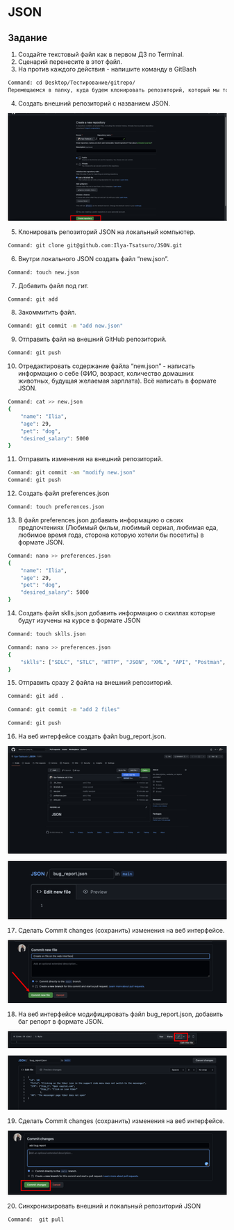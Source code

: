 # JSON

## Задание 
 1. Создайте текстовый файл как в первом ДЗ по Terminal.
 2. Сценарий перенесите в этот файл.
 3. На против каждого действия - напишите команду в GitBash
```bash
Command: cd Desktop/Тестирование/gitrepo/
Перемещаемся в папку, куда будем клонировать репозиторий, который мы только что создали.
```

4. Создать внешний репозиторий c названием JSON.

![](https://github.com/Ilya-Tsatsuro/Screenshot/blob/main/Create_repo.png?raw=true)

5. Клонировать репозиторий JSON на локальный компьютер.
```bash
Command: git clone git@github.com:Ilya-Tsatsuro/JSON.git    
```

6. Внутри локального JSON создать файл “new.json”.
```bash 
Command: touch new.json
```
7. Добавить файл под гит.
```bash
Command: git add 
```
8. Закоммитить файл.
```bash
Command: git commit -m "add new.json"  
```
9. Отправить файл на внешний GitHub репозиторий.
```bash
Command: git push
```
10. Отредактировать содержание файла “new.json” - написать информацию о себе (ФИО, возраст, количество домашних животных, будущая желаемая зарплата). Всё написать в формате JSON.
```bash
Command: cat >> new.json
{
    "name": "Ilia",
    "age": 29,
    "pet": "dog",
    "desired_salary": 5000
}
```
11. Отправить изменения на внешний репозиторий.
```bash
Command: git commit -am "modify new.json"
Command: git push
```
12. Создать файл preferences.json
```bash 
Command: touch preferences.json
```
13. В файл preferences.json добавить информацию о своих предпочтениях (Любимый фильм, любимый сериал, любимая еда, любимое время года, сторона которую хотели бы посетить) в формате JSON.
```bash
Command: nano >> preferences.json
{
    "name": "Ilia",
    "age": 29,
    "pet": "dog",
    "desired_salary": 5000
}
```
14. Создать файл sklls.json добавить информацию о скиллах которые будут изучены на курсе в формате JSON
```bash 
Command: touch sklls.json
```
```bash
Command: nano >> preferences.json
{
    "sklls": ["SDLC", "STLC", "HTTP", "JSON", "XML", "API", "Postman", "Charles", "Fiddler", "DevTools", "VPN", "SQL", "Redis"]
}
```
15. Отправить сразу 2 файла на внешний репозиторий.
 ```bash 
Command: git add .
```
 ```bash 
Command: git commit -m "add 2 files"
```
 ```bash 
Command: git push
```
16. На веб интерфейсе создать файл bug_report.json.

![](https://github.com/Ilya-Tsatsuro/Screenshot/blob/main/HW_1_Git/Create_new_file.png?raw=true)

![](https://github.com/Ilya-Tsatsuro/Screenshot/blob/main/HW_1_Git/Create_bg.png?raw=true)

17. Сделать Commit changes (сохранить) изменения на веб интерфейсе.

![](https://github.com/Ilya-Tsatsuro/Screenshot/blob/main/HW_1_Git/Commit_new_file.png?raw=true)

18. На веб интерфейсе модифицировать файл bug_report.json, добавить баг репорт в формате JSON.

![](https://github.com/Ilya-Tsatsuro/Screenshot/blob/main/HW_1_Git/Edit_a_file.png?raw=true)

![](https://github.com/Ilya-Tsatsuro/Screenshot/blob/main/HW_1_Git/Edit_bg.png?raw=true)

19. Сделать Commit changes (сохранить) изменения на веб интерфейсе.

![](https://github.com/Ilya-Tsatsuro/Screenshot/blob/main/HW_1_Git/Commit_bg.png?raw=true)

20. Синхронизировать внешний и локальный репозиторий JSON
```bash
Command:  git pull
```